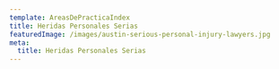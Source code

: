 ```yaml
---
template: AreasDePracticaIndex
title: Heridas Personales Serias
featuredImage: /images/austin-serious-personal-injury-lawyers.jpg
meta:
  title: Heridas Personales Serias
---
```

